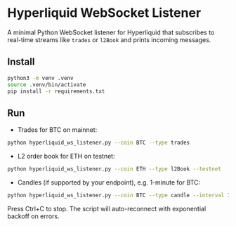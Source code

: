 # Hyperliquid WebSocket Listener

A minimal Python WebSocket listener for Hyperliquid that subscribes to real-time streams like `trades` or `l2Book` and prints incoming messages.

## Install

```bash
python3 -m venv .venv
source .venv/bin/activate
pip install -r requirements.txt
```

## Run

- Trades for BTC on mainnet:

```bash
python hyperliquid_ws_listener.py --coin BTC --type trades
```

- L2 order book for ETH on testnet:

```bash
python hyperliquid_ws_listener.py --coin ETH --type l2Book --testnet
```

- Candles (if supported by your endpoint), e.g. 1-minute for BTC:

```bash
python hyperliquid_ws_listener.py --coin BTC --type candle --interval 1m
```

Press Ctrl+C to stop. The script will auto-reconnect with exponential backoff on errors.